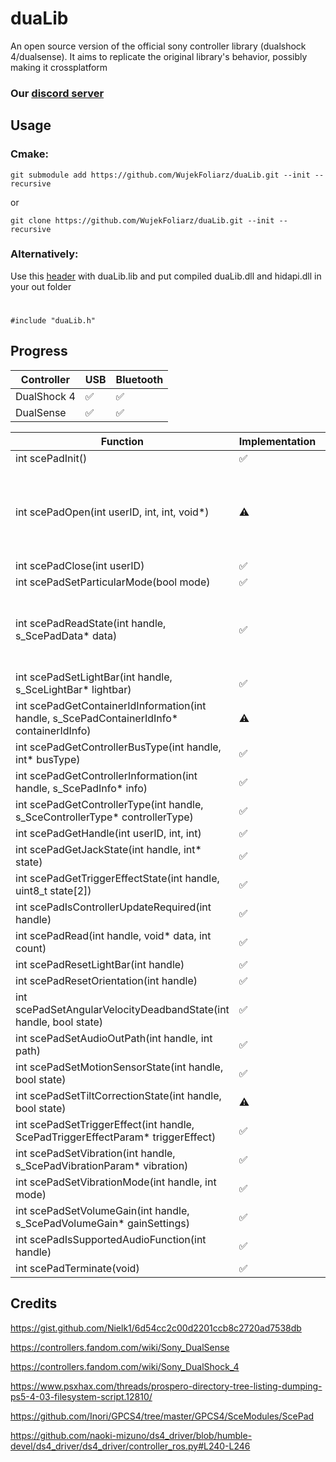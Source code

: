# duaLib
An open source version of the official sony controller library (dualshock 4/dualsense).
It aims to replicate the original library's behavior, possibly making it crossplatform

### Our [discord server](https://discord.com/invite/AFYvxf282U)

## Usage
### Cmake: 
```
git submodule add https://github.com/WujekFoliarz/duaLib.git --init --recursive
```
or
```
git clone https://github.com/WujekFoliarz/duaLib.git --init --recursive
```
### Alternatively:

Use this [header](https://github.com/WujekFoliarz/duaLib/blob/master/src/include/duaLib.h) with duaLib.lib and put compiled duaLib.dll and hidapi.dll in your out folder
#
```
#include "duaLib.h"
```
## Progress

| Controller | USB | Bluetooth |
| -----------|-----|-----------|
| DualShock 4|✅   |✅|
| DualSense  |✅   |✅|

| Function                                                                                  | Implementation  | Comment  |
| -------------                                                                             | -               |------------- | 
| int scePadInit()                                                                          |✅              |
| int scePadOpen(int userID, int, int, void*)                                               |⚠️              | The handle numbers are not accurate to libScePad's. Probably not important though
| int scePadClose(int userID)																|✅              | 
| int scePadSetParticularMode(bool mode)                                                    |✅              | 
| int scePadReadState(int handle, s_ScePadData* data)                                       |✅              | Big yaw drift in orientation, I recommend setting DeadbandState to true.
| int scePadSetLightBar(int handle, s_SceLightBar* lightbar)                                |✅              |
| int scePadGetContainerIdInformation(int handle, s_ScePadContainerIdInfo* containerIdInfo) |⚠️              | Windows only
| int scePadGetControllerBusType(int handle, int* busType)                                  |✅              |
| int scePadGetControllerInformation(int handle, s_ScePadInfo* info)                        |✅              |
| int scePadGetControllerType(int handle, s_SceControllerType* controllerType)              |✅              |
| int scePadGetHandle(int userID, int, int)                                                 |✅              |
| int scePadGetJackState(int handle, int* state)											|✅              |
| int scePadGetTriggerEffectState(int handle, uint8_t state[2])                             |✅              | 
| int scePadIsControllerUpdateRequired(int handle)                                          |✅              |
| int scePadRead(int handle, void* data, int count)                                         |✅              |
| int scePadResetLightBar(int handle)                                                       |✅              |
| int scePadResetOrientation(int handle)                                                    |✅              |
| int scePadSetAngularVelocityDeadbandState(int handle, bool state)                         |✅              |
| int scePadSetAudioOutPath(int handle, int path)                                           |✅              |
| int scePadSetMotionSensorState(int handle, bool state)                                    |✅              |
| int scePadSetTiltCorrectionState(int handle, bool state)                                  |⚠️              | Does nothing
| int scePadSetTriggerEffect(int handle, ScePadTriggerEffectParam* triggerEffect)           |✅              |
| int scePadSetVibration(int handle, s_ScePadVibrationParam* vibration)                     |✅              |
| int scePadSetVibrationMode(int handle, int mode)                                          |✅              |
| int scePadSetVolumeGain(int handle, s_ScePadVolumeGain* gainSettings)                     |✅              |
| int scePadIsSupportedAudioFunction(int handle)                                            |✅              |
| int scePadTerminate(void)                                                                 |✅              |

 ## Credits
 https://gist.github.com/Nielk1/6d54cc2c00d2201ccb8c2720ad7538db
 
 https://controllers.fandom.com/wiki/Sony_DualSense

 https://controllers.fandom.com/wiki/Sony_DualShock_4

 https://www.psxhax.com/threads/prospero-directory-tree-listing-dumping-ps5-4-03-filesystem-script.12810/

 https://github.com/Inori/GPCS4/tree/master/GPCS4/SceModules/ScePad

 https://github.com/naoki-mizuno/ds4_driver/blob/humble-devel/ds4_driver/ds4_driver/controller_ros.py#L240-L246
